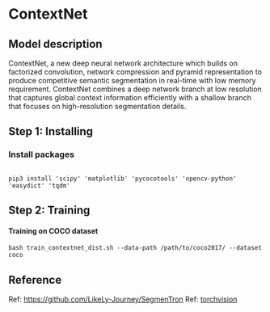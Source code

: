 # ContextNet

## Model description

ContextNet, a new deep neural network architecture which builds on factorized convolution, network compression and pyramid representation to produce competitive semantic segmentation in real-time with low memory requirement.
ContextNet combines a deep network branch at low resolution that captures global context information efficiently with a shallow branch that focuses on high-resolution segmentation details. 

## Step 1: Installing

### Install packages

```shell

pip3 install 'scipy' 'matplotlib' 'pycocotools' 'opencv-python' 'easydict' 'tqdm'

```

## Step 2: Training

#### Training on COCO dataset

```shell
bash train_contextnet_dist.sh --data-path /path/to/coco2017/ --dataset coco
```

## Reference

Ref: https://github.com/LikeLy-Journey/SegmenTron
Ref: [torchvision](../../torchvision/pytorch/README.md)
